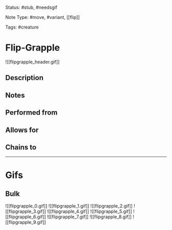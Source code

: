 Status: #stub, #needsgif 

Note Type: #move, #variant, [[flip]]

Tags: #creature 

# Flip-Grapple
![[flipgrapple_header.gif]]
## Description


## Notes


## Performed from


## Allows for


## Chains to


___
# Gifs
## Bulk
![[flipgrapple_0.gif]]
![[flipgrapple_1.gif]]
![[flipgrapple_2.gif]]
![[flipgrapple_3.gif]]
![[flipgrapple_4.gif]]
![[flipgrapple_5.gif]]
![[flipgrapple_6.gif]]
![[flipgrapple_7.gif]]
![[flipgrapple_8.gif]]
![[flipgrapple_9.gif]]